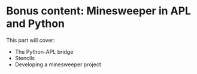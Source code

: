 # Bonus content: Minesweeper in APL and Python

This part will cover:
- The Python-APL bridge
- Stencils
- Developing a minesweeper project
